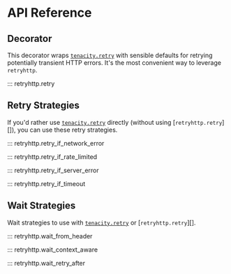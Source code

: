 # API Reference

## Decorator

This decorator wraps [`tenacity.retry`](https://tenacity.readthedocs.io/en/latest/api.html#tenacity.retry) with sensible defaults for retrying potentially transient HTTP errors. It's the most convenient way to leverage `retryhttp`.

::: retryhttp.retry

## Retry Strategies

If you'd rather use [`tenacity.retry`](https://tenacity.readthedocs.io/en/latest/api.html#tenacity.retry) directly (without using [`retryhttp.retry`][]), you can use these retry strategies.

::: retryhttp.retry_if_network_error

::: retryhttp.retry_if_rate_limited

::: retryhttp.retry_if_server_error

::: retryhttp.retry_if_timeout

## Wait Strategies

Wait strategies to use with [`tenacity.retry`](https://tenacity.readthedocs.io/en/latest/api.html#tenacity.retry) or [`retryhttp.retry`][].

::: retryhttp.wait_from_header

::: retryhttp.wait_context_aware

::: retryhttp.wait_retry_after

